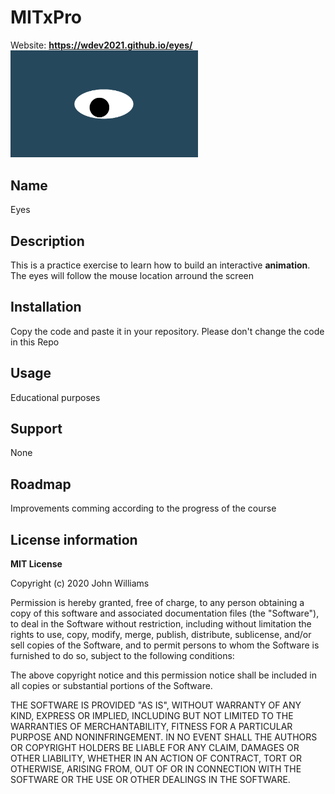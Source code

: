 # MITxPro
Website: **https://wdev2021.github.io/eyes/**
<img src= "oneeye.png" width='300'/>

## Name  
Eyes

## Description  
This is a practice exercise to learn how to build an interactive **animation**.
The eyes will follow the mouse location arround the screen

## Installation 
Copy the code and paste it in your repository.  Please don't change the code in this Repo

## Usage
Educational purposes

## Support
None

## Roadmap
Improvements comming according to the progress of the course

## License information
**MIT License**

Copyright (c) 2020 John Williams

Permission is hereby granted, free of charge, to any person obtaining a copy
of this software and associated documentation files (the "Software"), to deal
in the Software without restriction, including without limitation the rights
to use, copy, modify, merge, publish, distribute, sublicense, and/or sell
copies of the Software, and to permit persons to whom the Software is
furnished to do so, subject to the following conditions:

The above copyright notice and this permission notice shall be included in all
copies or substantial portions of the Software.

THE SOFTWARE IS PROVIDED "AS IS", WITHOUT WARRANTY OF ANY KIND, EXPRESS OR
IMPLIED, INCLUDING BUT NOT LIMITED TO THE WARRANTIES OF MERCHANTABILITY,
FITNESS FOR A PARTICULAR PURPOSE AND NONINFRINGEMENT. IN NO EVENT SHALL THE
AUTHORS OR COPYRIGHT HOLDERS BE LIABLE FOR ANY CLAIM, DAMAGES OR OTHER
LIABILITY, WHETHER IN AN ACTION OF CONTRACT, TORT OR OTHERWISE, ARISING FROM,
OUT OF OR IN CONNECTION WITH THE SOFTWARE OR THE USE OR OTHER DEALINGS IN THE
SOFTWARE.
